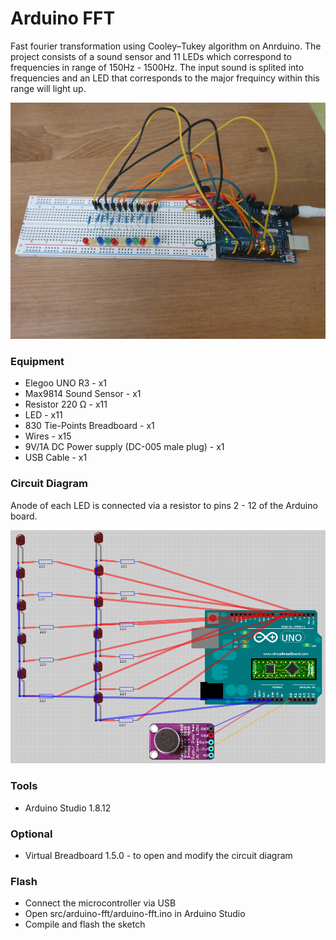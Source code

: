 # Arduino FFT

Fast fourier transformation using Cooley–Tukey algorithm on Anrduino.
The project consists of a sound sensor and 11 LEDs which correspond to frequencies in range of 150Hz - 1500Hz.
The input sound is splited into frequencies and an LED that corresponds to the major frequincy within this range will light up.

![Image](image.jpg)

### Equipment
* Elegoo UNO R3 - x1
* Max9814 Sound Sensor - x1
* Resistor 220 Ω - x11
* LED - x11
* 830 Tie-Points Breadboard - x1
* Wires - x15
* 9V/1A DC Power supply (DC-005 male plug) - x1
* USB Cable - x1

### Circuit Diagram
Anode of each LED is connected via a resistor to pins 2 - 12 of the Arduino board.

![Circuit Diagram](diagram/arduino-fft.png)

### Tools
* Arduino Studio 1.8.12

### Optional
* Virtual Breadboard 1.5.0 - to open and modify the circuit diagram

### Flash
* Connect the microcontroller via USB
* Open src/arduino-fft/arduino-fft.ino in Arduino Studio
* Compile and flash the sketch
